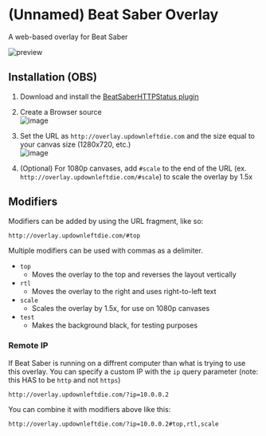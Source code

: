 # (Unnamed) Beat Saber Overlay

A web-based overlay for Beat Saber

![preview](https://i.imgur.com/fOg4TUp.png)

## Installation (OBS)

1. Download and install the [BeatSaberHTTPStatus plugin](https://github.com/opl-/beatsaber-http-status/releases/latest)

1. Create a Browser source  
  ![image](https://i.imgur.com/WyTjdtd.png)

1. Set the URL as `http://overlay.updownleftdie.com` and the size equal to your canvas size (1280x720, etc.)  
  ![image](https://i.imgur.com/mVvuPvU.png)

1. (Optional) For 1080p canvases, add `#scale` to the end of the URL (ex. `http://overlay.updownleftdie.com/#scale`) to scale the overlay by 1.5x

## Modifiers

Modifiers can be added by using the URL fragment, like so:

```http://overlay.updownleftdie.com/#top```

Multiple modifiers can be used with commas as a delimiter.

- `top`
  - Moves the overlay to the top and reverses the layout vertically
- `rtl`
  - Moves the overlay to the right and uses right-to-left text
- `scale`
  - Scales the overlay by 1.5x, for use on 1080p canvases
- `test`
  - Makes the background black, for testing purposes

### Remote IP

If Beat Saber is running on a diffrent computer than what is trying to use this overlay. You can specify a custom IP with the `ip` query parameter (note: this HAS to be `http` and not `https`)

```http://overlay.updownleftdie.com/?ip=10.0.0.2```

You can combine it with modifiers above like this:

```http://overlay.updownleftdie.com/?ip=10.0.0.2#top,rtl,scale```